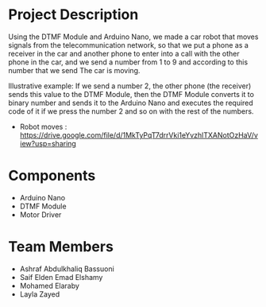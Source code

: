 # Project Description
Using the DTMF Module and Arduino Nano, we made a car robot that moves signals from the telecommunication network, so that we put a phone as a receiver in the car and another phone to enter into a call with the other phone in the car, and we send a number from 1 to 9 and according to this number that we send The car is moving.

Illustrative example: If we send a number 2, the other phone (the receiver) sends this value to the DTMF Module, then the DTMF Module converts it to binary number and sends it to the Arduino Nano and executes the required code of it if we press the number 2 and so on with the rest of the numbers.

- Robot moves : https://drive.google.com/file/d/1MkTyPqT7drrVki1eYvzhlTXANotOzHaV/view?usp=sharing

# Components
- Arduino Nano
- DTMF Module
- Motor Driver

# Team Members
- Ashraf Abdulkhaliq Bassuoni
- Saif Elden Emad Elshamy
- Mohamed Elaraby
- Layla Zayed
